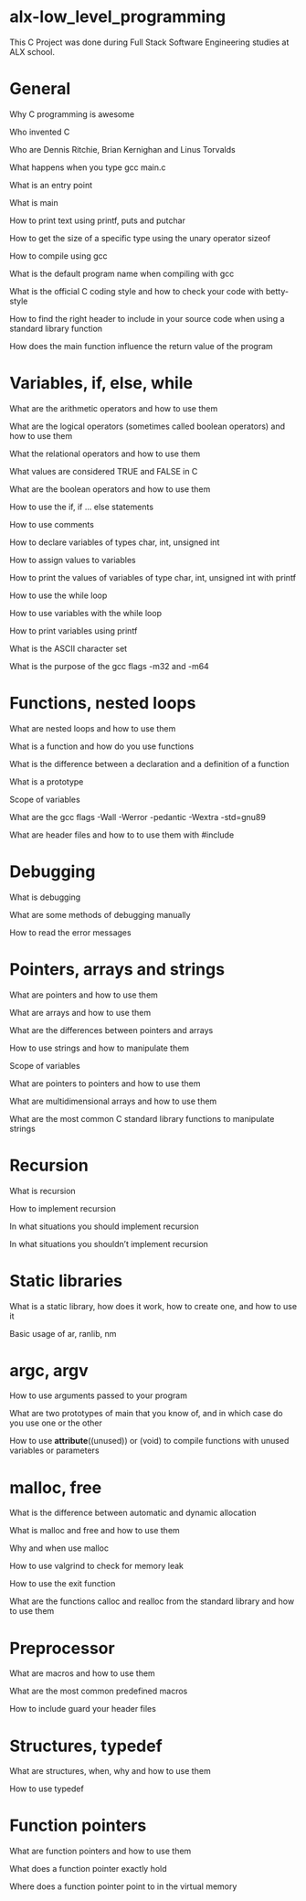 # alx-low_level_programming

This C Project was done during Full Stack Software Engineering studies at ALX school.

# General

Why C programming is awesome

Who invented C

Who are Dennis Ritchie, Brian Kernighan and Linus Torvalds

What happens when you type gcc main.c

What is an entry point

What is main

How to print text using printf, puts and putchar

How to get the size of a specific type using the unary operator sizeof

How to compile using gcc

What is the default program name when compiling with gcc

What is the official C coding style and how to check your code with betty-style

How to find the right header to include in your source code when using a standard library function

How does the main function influence the return value of the program

# Variables, if, else, while

What are the arithmetic operators and how to use them

What are the logical operators (sometimes called boolean operators) and how to use them

What the relational operators and how to use them

What values are considered TRUE and FALSE in C

What are the boolean operators and how to use them

How to use the if, if ... else statements

How to use comments

How to declare variables of types char, int, unsigned int

How to assign values to variables

How to print the values of variables of type char, int, unsigned int with printf

How to use the while loop

How to use variables with the while loop

How to print variables using printf

What is the ASCII character set

What is the purpose of the gcc flags -m32 and -m64

# Functions, nested loops

What are nested loops and how to use them

What is a function and how do you use functions

What is the difference between a declaration and a definition of a function

What is a prototype

Scope of variables

What are the gcc flags -Wall -Werror -pedantic -Wextra -std=gnu89

What are header files and how to to use them with #include

# Debugging

What is debugging

What are some methods of debugging manually

How to read the error messages

# Pointers, arrays and strings

What are pointers and how to use them

What are arrays and how to use them

What are the differences between pointers and arrays

How to use strings and how to manipulate them

Scope of variables

What are pointers to pointers and how to use them

What are multidimensional arrays and how to use them

What are the most common C standard library functions to manipulate strings

# Recursion

What is recursion

How to implement recursion

In what situations you should implement recursion

In what situations you shouldn’t implement recursion

# Static libraries

What is a static library, how does it work, how to create one, and how to use it

Basic usage of ar, ranlib, nm

# argc, argv

How to use arguments passed to your program

What are two prototypes of main that you know of, and in which case do you use one or the other

How to use __attribute__((unused)) or (void) to compile functions with unused variables or parameters

# malloc, free

What is the difference between automatic and dynamic allocation

What is malloc and free and how to use them

Why and when use malloc

How to use valgrind to check for memory leak

How to use the exit function

What are the functions calloc and realloc from the standard library and how to use them

# Preprocessor

What are macros and how to use them

What are the most common predefined macros

How to include guard your header files

# Structures, typedef

What are structures, when, why and how to use them

How to use typedef

# Function pointers

What are function pointers and how to use them

What does a function pointer exactly hold

Where does a function pointer point to in the virtual memory
